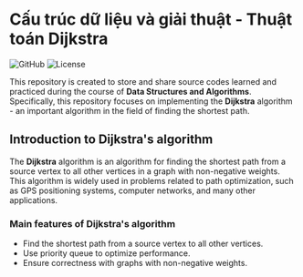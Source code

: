 # Cấu trúc dữ liệu và giải thuật - Thuật toán Dijkstra

![GitHub](https://img.shields.io/badge/GitHub-Project-blue)
![License](https://img.shields.io/badge/License-MIT-green)

This repository is created to store and share source codes learned and practiced during the course of **Data Structures and Algorithms**. Specifically, this repository focuses on implementing the **Dijkstra** algorithm - an important algorithm in the field of finding the shortest path.

## Introduction to Dijkstra's algorithm
The **Dijkstra** algorithm is an algorithm for finding the shortest path from a source vertex to all other vertices in a graph with non-negative weights. This algorithm is widely used in problems related to path optimization, such as GPS positioning systems, computer networks, and many other applications.

### Main features of Dijkstra's algorithm
- Find the shortest path from a source vertex to all other vertices.
- Use priority queue to optimize performance.
- Ensure correctness with graphs with non-negative weights.
